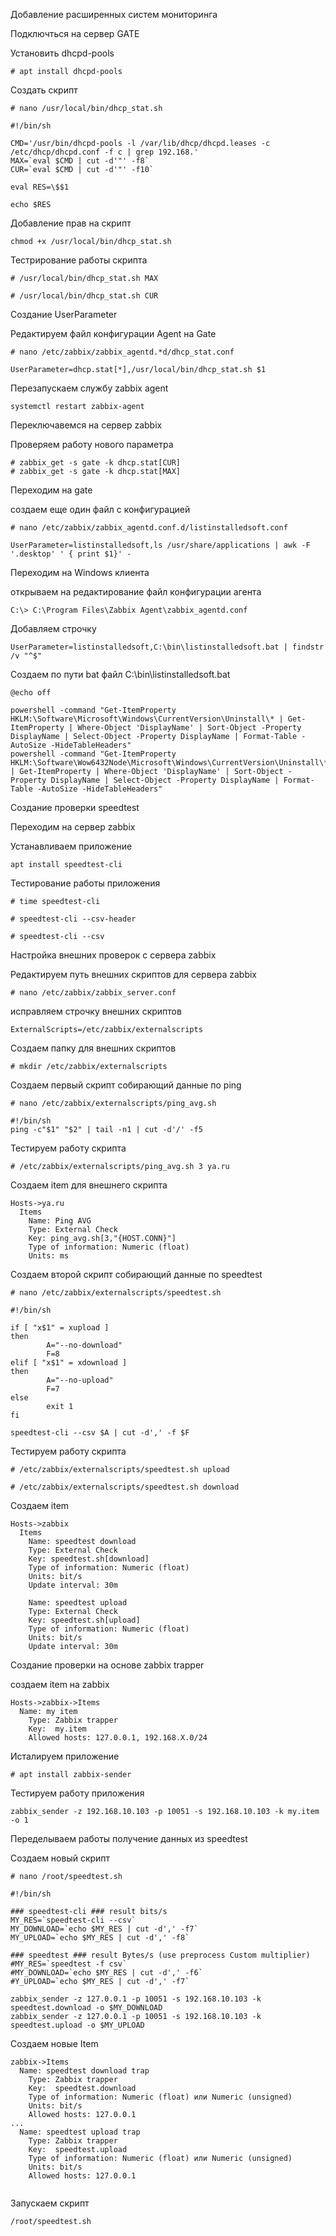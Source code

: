 Добавление расширенных систем мониторинга

Подключться на сервер GATE 

Установить dhcpd-pools

```
# apt install dhcpd-pools
```

Создать скрипт 
```
# nano /usr/local/bin/dhcp_stat.sh
```
```
#!/bin/sh

CMD='/usr/bin/dhcpd-pools -l /var/lib/dhcp/dhcpd.leases -c /etc/dhcp/dhcpd.conf -f c | grep 192.168.'
MAX=`eval $CMD | cut -d'"' -f8`
CUR=`eval $CMD | cut -d'"' -f10`

eval RES=\$$1

echo $RES
```
Добавление прав на скрипт
```
chmod +x /usr/local/bin/dhcp_stat.sh
```

Тестрирование работы скрипта


```
# /usr/local/bin/dhcp_stat.sh MAX

# /usr/local/bin/dhcp_stat.sh CUR
```
Создание UserParameter

Редактируем файл конфигурации Agent на Gate

```
# nano /etc/zabbix/zabbix_agentd.*d/dhcp_stat.conf
```
```
UserParameter=dhcp.stat[*],/usr/local/bin/dhcp_stat.sh $1
```
Перезапускаем службу zabbix agent

```
systemctl restart zabbix-agent
```

Переключавемся на сервер zabbix

Проверяем работу нового параметра 

```
# zabbix_get -s gate -k dhcp.stat[CUR]
# zabbix_get -s gate -k dhcp.stat[MAX]
```

Переходим на  gate 

создаем еще один файл с конфигурацией
```
# nano /etc/zabbix/zabbix_agentd.conf.d/listinstalledsoft.conf
```
```
UserParameter=listinstalledsoft,ls /usr/share/applications | awk -F '.desktop' ' { print $1}' -
```

Переходим на Windows клиента

открываем на редактирование файл конфигурации агента

```
C:\> C:\Program Files\Zabbix Agent\zabbix_agentd.conf
```
Добавляем строчку

```
UserParameter=listinstalledsoft,C:\bin\listinstalledsoft.bat | findstr /v "^$"

```

Создаем по пути bat файл C:\bin\listinstalledsoft.bat

```
@echo off

powershell -command "Get-ItemProperty HKLM:\Software\Microsoft\Windows\CurrentVersion\Uninstall\* | Get-ItemProperty | Where-Object 'DisplayName' | Sort-Object -Property DisplayName | Select-Object -Property DisplayName | Format-Table -AutoSize -HideTableHeaders"
powershell -command "Get-ItemProperty HKLM:\Software\Wow6432Node\Microsoft\Windows\CurrentVersion\Uninstall\* | Get-ItemProperty | Where-Object 'DisplayName' | Sort-Object -Property DisplayName | Select-Object -Property DisplayName | Format-Table -AutoSize -HideTableHeaders"
```

Создание проверки speedtest

Переходим на сервер zabbix

Устанавливаем приложение

```
apt install speedtest-cli
```
Тестирование работы приложения

```
# time speedtest-cli

# speedtest-cli --csv-header

# speedtest-cli --csv
```

Настройка внешних проверок с сервера zabbix

Редактируем путь внешних скриптов для сервера zabbix
```
# nano /etc/zabbix/zabbix_server.conf
```
исправляем строчку внешних скриптов
```
ExternalScripts=/etc/zabbix/externalscripts
```
Создаем папку для внешних скриптов
```
# mkdir /etc/zabbix/externalscripts
```

Создаем первый скрипт собирающий данные по ping
```
# nano /etc/zabbix/externalscripts/ping_avg.sh
```
```
#!/bin/sh
ping -c"$1" "$2" | tail -n1 | cut -d'/' -f5
```
Тестируем работу скрипта
```
# /etc/zabbix/externalscripts/ping_avg.sh 3 ya.ru
```

Создаем item для внешнего скрипта
```
Hosts->ya.ru
  Items
    Name: Ping AVG
    Type: External Check
    Key: ping_avg.sh[3,"{HOST.CONN}"]
    Type of information: Numeric (float)
    Units: ms
```
Создаем второй скрипт собирающий данные по speedtest

```
# nano /etc/zabbix/externalscripts/speedtest.sh
```
```
#!/bin/sh

if [ "x$1" = xupload ]
then
        A="--no-download"
        F=8
elif [ "x$1" = xdownload ]
then
        A="--no-upload"
        F=7
else
        exit 1
fi

speedtest-cli --csv $A | cut -d',' -f $F
```

Тестируем работу скрипта

```
# /etc/zabbix/externalscripts/speedtest.sh upload

# /etc/zabbix/externalscripts/speedtest.sh download
```
Создаем item

```
Hosts->zabbix
  Items
    Name: speedtest download
    Type: External Check
    Key: speedtest.sh[download]
    Type of information: Numeric (float)
    Units: bit/s
    Update interval: 30m
```
```    
    Name: speedtest upload
    Type: External Check
    Key: speedtest.sh[upload]
    Type of information: Numeric (float)
    Units: bit/s
    Update interval: 30m
```

Создание проверки на основе zabbix trapper

создаем item на zabbix 
```
Hosts->zabbix->Items
  Name: my item
    Type: Zabbix trapper
    Key:  my.item
    Allowed hosts: 127.0.0.1, 192.168.X.0/24
```
Исталируем приложение 

```
# apt install zabbix-sender
```

Тестируем работу приложения

```
zabbix_sender -z 192.168.10.103 -p 10051 -s 192.168.10.103 -k my.item -o 1
```

Переделываем работы получение данных из speedtest

Создаем новый скрипт
```
# nano /root/speedtest.sh
```
```
#!/bin/sh

### speedtest-cli ### result bits/s
MY_RES=`speedtest-cli --csv`
MY_DOWNLOAD=`echo $MY_RES | cut -d',' -f7`
MY_UPLOAD=`echo $MY_RES | cut -d',' -f8`

### speedtest ### result Bytes/s (use preprocess Custom multiplier)
#MY_RES=`speedtest -f csv`
#MY_DOWNLOAD=`echo $MY_RES | cut -d',' -f6`
#Y_UPLOAD=`echo $MY_RES | cut -d',' -f7`

zabbix_sender -z 127.0.0.1 -p 10051 -s 192.168.10.103 -k speedtest.download -o $MY_DOWNLOAD
zabbix_sender -z 127.0.0.1 -p 10051 -s 192.168.10.103 -k speedtest.upload -o $MY_UPLOAD
```

Создаем новые Item

```
zabbix->Items
  Name: speedtest download trap
    Type: Zabbix trapper
    Key:  speedtest.download
    Type of information: Numeric (float) или Numeric (unsigned)
    Units: bit/s
    Allowed hosts: 127.0.0.1
...
  Name: speedtest upload trap
    Type: Zabbix trapper
    Key:  speedtest.upload
    Type of information: Numeric (float) или Numeric (unsigned)
    Units: bit/s
    Allowed hosts: 127.0.0.1


```

Запускаем скрипт

```
/root/speedtest.sh
```



